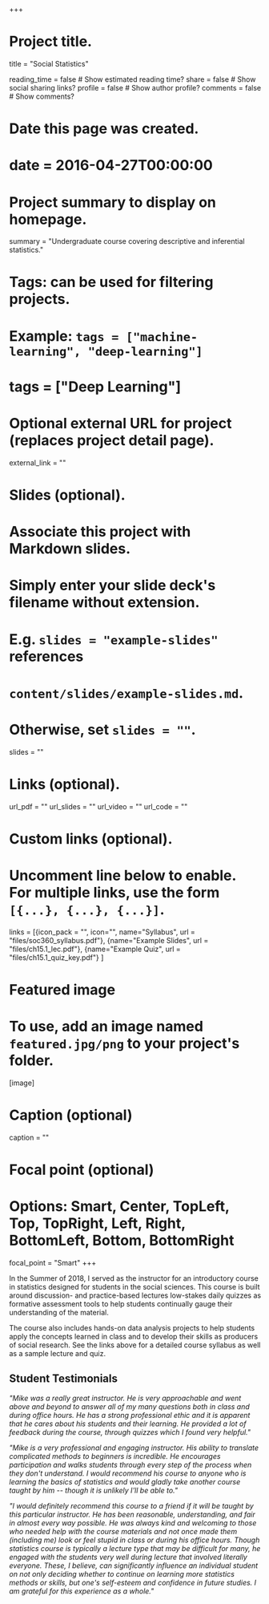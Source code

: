 +++
# Project title.
title = "Social Statistics"

reading_time = false  # Show estimated reading time?
share = false  # Show social sharing links?
profile = false  # Show author profile?
comments = false  # Show comments?


# Date this page was created.
# date = 2016-04-27T00:00:00

# Project summary to display on homepage.
summary = "Undergraduate course covering descriptive and inferential statistics."

# Tags: can be used for filtering projects.
# Example: `tags = ["machine-learning", "deep-learning"]`
# tags = ["Deep Learning"]

# Optional external URL for project (replaces project detail page).
external_link = ""

# Slides (optional).
#   Associate this project with Markdown slides.
#   Simply enter your slide deck's filename without extension.
#   E.g. `slides = "example-slides"` references 
#   `content/slides/example-slides.md`.
#   Otherwise, set `slides = ""`.
slides = ""

# Links (optional).
url_pdf = ""
url_slides = ""
url_video = ""
url_code = ""

# Custom links (optional).
#   Uncomment line below to enable. For multiple links, use the form `[{...}, {...}, {...}]`.
 links = [{icon_pack = "", icon="", name="Syllabus", url = "files/soc360_syllabus.pdf"}, {name="Example Slides", url = "files/ch15.1_lec.pdf"}, {name="Example Quiz", url = "files/ch15.1_quiz_key.pdf"} ]

# Featured image
# To use, add an image named `featured.jpg/png` to your project's folder. 
[image]
  # Caption (optional)
  caption = ""
  
  # Focal point (optional)
  # Options: Smart, Center, TopLeft, Top, TopRight, Left, Right, BottomLeft, Bottom, BottomRight
  focal_point = "Smart"
+++

In the Summer of 2018, I served as the instructor for an introductory course in statistics designed for students in the social sciences. This course is built around discussion- and practice-based lectures low-stakes daily quizzes as formative assessment tools to help students continually gauge their understanding of the material. 

The course also includes hands-on data analysis projects to help students apply the concepts learned in class and to develop their skills as producers of social research. See the links above for a detailed course syllabus as well as a sample lecture and quiz. 

## Student Testimonials

 _"Mike was a really great instructor. He is very approachable and went above and beyond to answer all of my many questions both in class and during office hours. He has a strong professional ethic and it is apparent that he cares about his students and their learning. He provided a lot of feedback during the course, through quizzes which I found very helpful."_


_"Mike is a very professional and engaging instructor. His ability to translate complicated methods to beginners is incredible. He encourages participation and walks students through every step of the process when they don't understand. I would recommend his course to anyone who is learning the basics of statistics and would gladly take another course taught by him -- though it is unlikely I'll be able to."_


_"I would definitely recommend this course to a friend if it will be taught by this particular instructor. He has been reasonable, understanding, and fair in almost every way possible. He was always kind and welcoming to those who needed help with the course materials and not once made them (including me) look or feel stupid in class or during his office hours. Though statistics course is typically a lecture type that may be difficult for many, he engaged with the students very well during lecture that involved literally everyone. These, I believe, can significantly influence an individual student on not only deciding whether to continue on learning more statistics methods or skills, but one's self-esteem and confidence in future studies. I am grateful for this experience as a whole."_

